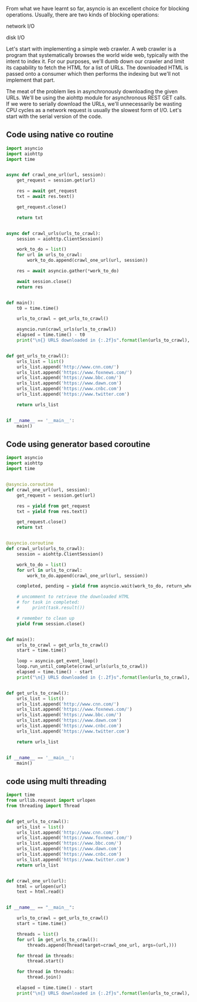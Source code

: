 From what we have learnt so far, asyncio is an excellent choice for blocking operations. Usually, there are two kinds of blocking operations:

network I/O

disk I/O

Let's start with implementing a simple web crawler. A web crawler is a program that systematically browses the world wide web, typically with the intent to index it. For our purposes, we'll dumb down our crawler and limit its capability to fetch the HTML for a list of URLs. The downloaded HTML is passed onto a consumer which then performs the indexing but we'll not implement that part.

The meat of the problem lies in asynchronously downloading the given URLs. We'll be using the aiohttp module for asynchronous REST GET calls. If we were to serially download the URLs, we'll unnecessarily be wasting CPU cycles as a network request is usually the slowest form of I/O. Let's start with the serial version of the code.

## Code using native co routine

```python
import asyncio
import aiohttp
import time


async def crawl_one_url(url, session):
    get_request = session.get(url)

    res = await get_request
    txt = await res.text()

    get_request.close()

    return txt


async def crawl_urls(urls_to_crawl):
    session = aiohttp.ClientSession()

    work_to_do = list()
    for url in urls_to_crawl:
        work_to_do.append(crawl_one_url(url, session))

    res = await asyncio.gather(*work_to_do)

    await session.close()
    return res


def main():
    t0 = time.time()

    urls_to_crawl = get_urls_to_crawl()

    asyncio.run(crawl_urls(urls_to_crawl))
    elapsed = time.time() - t0
    print("\n{} URLS downloaded in {:.2f}s".format(len(urls_to_crawl), elapsed))


def get_urls_to_crawl():
    urls_list = list()
    urls_list.append('http://www.cnn.com/')
    urls_list.append('https://www.foxnews.com/')
    urls_list.append('https://www.bbc.com/')
    urls_list.append('https://www.dawn.com')
    urls_list.append('https://www.cnbc.com')
    urls_list.append('https://www.twitter.com')

    return urls_list


if __name__ == '__main__':
    main()
```

## Code using generator based coroutine

```python
import asyncio
import aiohttp
import time


@asyncio.coroutine
def crawl_one_url(url, session):
    get_request = session.get(url)

    res = yield from get_request
    txt = yield from res.text()

    get_request.close()
    return txt


@asyncio.coroutine
def crawl_urls(urls_to_crawl):
    session = aiohttp.ClientSession()

    work_to_do = list()
    for url in urls_to_crawl:
        work_to_do.append(crawl_one_url(url, session))

    completed, pending = yield from asyncio.wait(work_to_do, return_when=asyncio.ALL_COMPLETED)

    # uncomment to retrieve the downloaded HTML
    # for task in completed:
    #     print(task.result())

    # remember to clean up
    yield from session.close()


def main():
    urls_to_crawl = get_urls_to_crawl()
    start = time.time()

    loop = asyncio.get_event_loop()
    loop.run_until_complete(crawl_urls(urls_to_crawl))
    elapsed = time.time() - start
    print("\n{} URLS downloaded in {:.2f}s".format(len(urls_to_crawl), elapsed))


def get_urls_to_crawl():
    urls_list = list()
    urls_list.append('http://www.cnn.com/')
    urls_list.append('https://www.foxnews.com/')
    urls_list.append('https://www.bbc.com/')
    urls_list.append('https://www.dawn.com')
    urls_list.append('https://www.cnbc.com')
    urls_list.append('https://www.twitter.com')

    return urls_list


if __name__ == '__main__':
    main()
```

## code using multi threading 

```python
import time
from urllib.request import urlopen
from threading import Thread


def get_urls_to_crawl():
    urls_list = list()
    urls_list.append('http://www.cnn.com/')
    urls_list.append('https://www.foxnews.com/')
    urls_list.append('https://www.bbc.com/')
    urls_list.append('https://www.dawn.com')
    urls_list.append('https://www.cnbc.com')
    urls_list.append('https://www.twitter.com')
    return urls_list


def crawl_one_url(url):
    html = urlopen(url)
    text = html.read()


if __name__ == "__main__":

    urls_to_crawl = get_urls_to_crawl()
    start = time.time()

    threads = list()
    for url in get_urls_to_crawl():
        threads.append(Thread(target=crawl_one_url, args=(url,)))

    for thread in threads:
        thread.start()

    for thread in threads:
        thread.join()

    elapsed = time.time() - start
    print("\n{} URLS downloaded in {:.2f}s".format(len(urls_to_crawl), elapsed))
  ```


